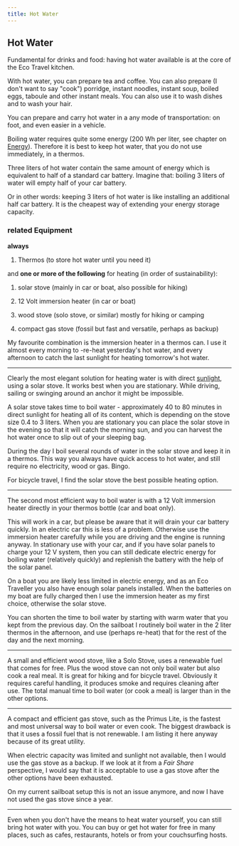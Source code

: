 ```yaml
---
title: Hot Water
---
```

## Hot Water

Fundamental for drinks and food: having hot water available is at the core of the Eco Travel kitchen.

With hot water, you can prepare tea and coffee. You can also prepare (I don't want to say "cook") porridge, instant noodles, instant soup, boiled eggs, taboule and other instant meals. You can also use it to wash dishes and to wash your hair.

You can prepare and carry hot water in a any mode of transportation: on foot, and even easier in a vehicle.

Boiling water requires quite some energy (200 Wh per liter, see chapter on [Energy](#energy)). Therefore it is best to keep hot water, that you do not use immediately, in a thermos.

Three liters of hot water contain the same amount of energy which is equivalent to half of a standard car battery. Imagine that: boiling 3 liters of water will empty half of your car battery. 

Or in other words: keeping 3 liters of hot water is like installing an additional half car battery. It is the cheapest way of extending your energy storage capacity.

### related Equipment

**always**

1. Thermos (to store hot water until you need it)

and **one or more of the following** for heating (in order of sustainability):

1. solar stove (mainly in car or boat, also possible for hiking)

1. 12 Volt immersion heater (in car or boat)

1. wood stove (solo stove, or similar) mostly for hiking or camping

1. compact gas stove (fossil but fast and versatile, perhaps as backup)

My favourite combination is the immersion heater in a thermos can. I use it almost every morning to -re-heat yesterday's hot water, and every afternoon to catch the last sunlight for heating tomorrow's hot water.

- - -

Clearly the most elegant solution for heating water is with direct [sunlight](#sunlight), using a solar stove. It works best when you are stationary. While driving, sailing or swinging around an anchor it might be impossible.

A solar stove takes time to boil water - approximately 40 to 80 minutes in direct sunlight for heating all of its content, which is depending on the stove size 0.4 to 3 liters. When you are stationary you can place the solar stove in the evening so that it will catch the morning sun, and you can harvest the hot water once to slip out of your sleeping bag.

During the day I boil several rounds of water in the solar stove and keep it in a thermos. This way you always have quick access to hot water, and still require no electricity, wood or gas. Bingo.

For bicycle travel, I find the solar stove the best possible heating option.

- - -

The second most efficient way to boil water is with a 12 Volt immersion heater directly in your thermos bottle (car and boat only).

This will work in a car, but please be aware that it will drain your car battery quickly. In an electric car this is less of a problem. Otherwise use the immersion heater carefully while you are driving and the engine is running anyway. In stationary use with your car, and if you have solar panels to charge your 12 V system, then you can still dedicate electric energy for boiling water (relatively quickly) and replenish the battery with the help of the solar panel.

On a boat you are likely less limited in electric energy, and as an Eco Traveller you also have enough solar panels installed. When the batteries on my boat are fully charged then I use the immersion heater as my first choice, otherwise the solar stove.

You can shorten the time to boil water by starting with warm water that you kept from the previous day. On the sailboat I routinely boil water in the 2 liter thermos in the afternoon, and use (perhaps re-heat) that for the rest of the day and the next morning.

- - -

A small and efficient wood stove, like a Solo Stove, uses a renewable fuel that comes for free. Plus the wood stove can not only boil water but also cook a real meal. It is great for hiking and for bicycle travel. Obviously it requires careful handling, it produces smoke and requires cleaning after use. The total manual time to boil water (or cook a meal) is larger than in the other options.

- - -

A compact and efficient gas stove, such as the Primus Lite, is the fastest and most universal way to boil water or even cook. The biggest drawback is that it uses a fossil fuel that is not renewable. I am listing it here anyway because of its great utility.

When electric capacity was limited and sunlight not available, then I would use the gas stove as a backup. If we look at it from a *Fair Share* perspective, I would say that it is acceptable to use a gas stove after the other options have been exhausted.

On my current sailboat setup this is not an issue anymore, and now I have not used the gas stove since a year.


- - -

Even when you don't have the means to heat water yourself, you can still bring hot water with you. You can buy or get hot water for free in many places, such as cafes, restaurants, hotels or from your couchsurfing hosts. 
